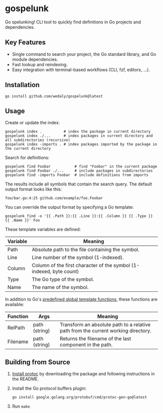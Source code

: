 gospelunk
=========

Go spelunking! CLI tool to quickly find definitions in Go projects and dependencies.

Key Features
------------

-	Single command to search your project, the Go standard library, and Go module dependencies.
-	Fast lookup and reindexing.
-	Easy integration with terminal-based workflows (CLI, fzf, editors, ...).

Installation
------------

```
go install github.com/wedaly/gospelunk@latest
```

Usage
-----

Create or update the index:

```
gospelunk index .          # index the package in current directory
gospelunk index ./...      # index packages in current directory and all subdirectories (recursive)
gospelunk index -imports . # index packages imported by the package in the current directory
```

Search for definitions:

```
gospelunk find Foobar           # find "Foobar" in the current package
gospelunk find Foobar ./...     # include packages in subdirectories
gospelunk find -imports Foobar  # include definitions from imports
```

The results include all symbols that contain the search query. The default output format looks like this:

```
foo/bar.go:4:25 github.com/example/foo.Foobar
```

You can override the output format by specifying a Go template:

```
gospelunk find -o '{{ .Path }}:{{ .Line }}:{{ .Column }} {{ .Type }} {{ .Name }}' Foo
```

These template variables are defined:

| Variable | Meaning                                                             |
|----------|---------------------------------------------------------------------|
| Path     | Absolute path to the file containing the symbol.                    |
| Line     | Line number of the symbol (1-indexed).                              |
| Column   | Column of the first character of the symbol (1-indexed, byte count) |
| Type     | The Go type of the symbol.                                          |
| Name     | The name of the symbol.                                             |

In addition to Go's [predefined global template functions](https://pkg.go.dev/text/template#hdr-Functions), these functions are available:

| Function | Args          | Meaning                                                                           |
|----------|---------------|-----------------------------------------------------------------------------------|
| RelPath  | path (string) | Transform an absolute path to a relative path from the current working directory. |
| Filename | path (string) | Returns the filename of the last component in the path.                           |

Building from Source
--------------------

1.	[Install protoc](https://developers.google.com/protocol-buffers/docs/downloads) by downloading the package and following instructions in the README.
2.	Install the Go protocol buffers plugin:

	```
	go install google.golang.org/protobuf/cmd/protoc-gen-go@latest
	```

3.	Run `make`
